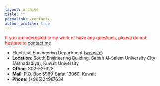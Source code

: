```yaml
---
layout: archive
title: ""
permalink: /contact/
author_profile: true
---
```


<span style="color:red;"> If you are interested in my work or have any questions, please do not hesitate to [contact me](mailto:hashem.mohammad@ku.edu.kw) </span>

- Electrical Engineering Department ([website](https://kuweb.ku.edu.kw/COEP/EngineeringPrograms/ElecEng/index.htm))
- **Location**: South Engineering Building, Sabah Al-Salem University City (Alshadadiya), Kuwait University
- **Office**: S02-E2-323
- **Mail**: P.O. Box 5969, Safat 13060, Kuwait
- **Phone**: (+965)24987634


